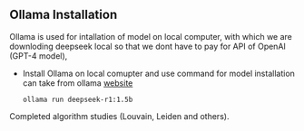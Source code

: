## Ollama Installation


Ollama is used for intallation of model on local computer, with which we are downloding deepseek local so that we dont have to pay for API of OpenAI (GPT-4 model),

- Install Ollama on local comupter and use command for model installation can take from ollama [website](https://ollama.com/library/deepseek-r1:1.5b)
  
  
  ```
  ollama run deepseek-r1:1.5b
  ```


Completed algorithm studies (Louvain, Leiden and others).